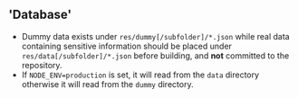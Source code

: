 ## 'Database'

- Dummy data exists under `res/dummy[/subfolder]/*.json` while real data containing sensitive information should be placed
  under `res/data[/subfolder]/*.json` before building, and **not** committed to the repository.
- If `NODE_ENV=production` is
  set, it will read from the `data` directory otherwise it will read from the `dummy` directory.
